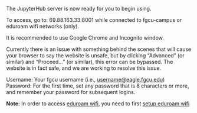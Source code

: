 The JupyterHub server is now ready for you to begin using.

To access, go to: 69.88.163.33:8001 while connected to fgcu-campus or eduroam wifi networks (only).

It is recommended to use Google Chrome and Incognito window. 

Currently there is an issue with something behind the scenes that will cause your browser to say the website is unsafe, but by clicking “Advanced” (or similar) and “Proceed…” (or similar), this error can be bypassed. The website is in fact safe, and we are working to resolve this issue.

Username: Your fgcu username (i.e., username@eagle.fgcu.edu)   
Password: For the first time, set any password that is 8 characters or more, and remember your password for subsequent logins. 

**Note:** In order to access [eduroam wifi](https://fgcu.zendesk.com/hc/en-us/articles/16716764593179-Using-eduroam-Wireless-Network), you need to first [setup eduroam wifi](https://cloud.securew2.com/public/00457/eduroam/) 
